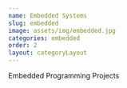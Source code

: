 ```yaml
---
name: Embedded Systems
slug: embedded
image: assets/img/embedded.jpg
categories: embedded
order: 2
layout: categoryLayout
---
```

Embedded Programming Projects